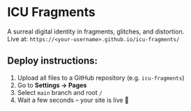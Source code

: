 # ICU Fragments

A surreal digital identity in fragments, glitches, and distortion.  
Live at: `https://<your-username>.github.io/icu-fragments/`

## Deploy instructions:

1. Upload all files to a GitHub repository (e.g. `icu-fragments`)
2. Go to **Settings → Pages**
3. Select `main` branch and root `/`
4. Wait a few seconds – your site is live 🎉
